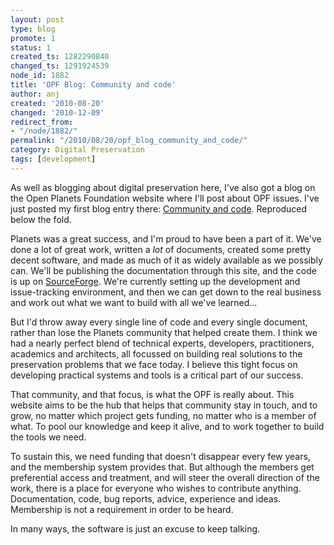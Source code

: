 ```yaml
---
layout: post
type: blog
promote: 1
status: 1
created_ts: 1282290840
changed_ts: 1291924539
node_id: 1882
title: 'OPF Blog: Community and code'
author: anj
created: '2010-08-20'
changed: '2010-12-09'
redirect_from:
- "/node/1882/"
permalink: "/2010/08/20/opf_blog_community_and_code/"
category: Digital Preservation
tags: [development]
---
```

As well as blogging about digital preservation here, I've also got a blog on the Open Planets Foundation website where I'll post about OPF issues. I've just posted my first blog entry there: <a href="http://www.openplanetsfoundation.org/node/42">Community and code</a>. Reproduced below the fold.
<!--break-->
<p>Planets was a great success, and I'm proud to have been a part of it. We've done a lot of great work, written a <em>lot</em> of documents, created some pretty decent software, and made as much of it as widely available as we possibly can. We'll be publishing the documentation through this site, and the code is up on <a href="http://planets-suite.sourceforge.net/">SourceForge</a>. We're currently setting up the development and issue-tracking environment, and then we can get down to the real business and work out what we want to build with all we've learned...</p>
<p>But I'd throw away every single line of code and every single document, rather than lose the Planets community that helped create them. I think we had a nearly perfect blend of technical experts, developers,&nbsp;practitioners, academics and architects, all focussed on building real solutions to the preservation problems that we face today. I believe this tight focus on developing practical systems and tools is a critical part of our success.</p>
<p>That community, and that focus, is what the OPF is really about. This website aims to be the hub that helps that community stay in touch, and to grow, no matter which project gets funding, no matter who is a member of what. To pool our knowledge and keep it alive, and to work together to build the tools we need.</p>
<p>To sustain this, we need funding that doesn't disappear every few years, and the membership system provides that. But although the members get preferential access and treatment, and will steer the overall direction of the work, there is a place for everyone who wishes to contribute anything. Documentation, code, bug reports, advice, experience and ideas. Membership is not a requirement in order to be heard.</p>
<p>In many ways, the software is just an excuse to keep talking.</p>
